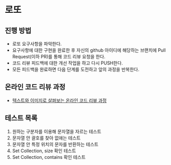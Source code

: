 # 로또
## 진행 방법
* 로또 요구사항을 파악한다.
* 요구사항에 대한 구현을 완료한 후 자신의 github 아이디에 해당하는 브랜치에 Pull Request(이하 PR)를 통해 코드 리뷰 요청을 한다.
* 코드 리뷰 피드백에 대한 개선 작업을 하고 다시 PUSH한다.
* 모든 피드백을 완료하면 다음 단계를 도전하고 앞의 과정을 반복한다.

## 온라인 코드 리뷰 과정
* [텍스트와 이미지로 살펴보는 온라인 코드 리뷰 과정](https://github.com/next-step/nextstep-docs/tree/master/codereview)

## 테스트 목록
1.  원하는 구분자를 이용해 문자열을 자르는 테스트
2.  문자열 안 괄호를 찾아 없애는 테스트
3.  문자열 안 특정 위치의 문자를 반환하는 테스트 
4.  Set Collection, size 확인 테스트
5.  Set Collection, contains 확인 테스트
